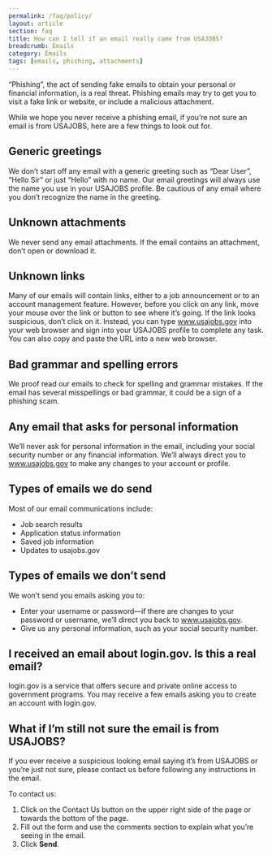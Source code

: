 ```yaml
---
permalink: /faq/policy/
layout: article
section: faq
title: How can I tell if an email really came from USAJOBS?
breadcrumb: Emails
category: Emails
tags: [emails, phishing, attachments]
---
```


“Phishing”, the act of sending fake emails to obtain your personal or financial information, is a real threat. Phishing emails may try to get you to visit a fake link or website, or include a malicious attachment.

While we hope you never receive a phishing email, if you’re not sure an email is from USAJOBS, here are a few things to look out for.

## Generic greetings

We don’t start off any email with a generic greeting such as “Dear User”, “Hello Sir” or just “Hello” with no name. Our email greetings will always use the name you use in your USAJOBS profile. Be cautious of any email where you don’t recognize the
name in the greeting.

## Unknown attachments

We never send any email attachments. If the email contains an attachment, don’t open or download it.

## Unknown links

Many of our emails will contain links, either to a job announcement or to an account management feature. However, before you click on any link, move your mouse over the link or button to see where it’s going. If the link looks suspicious, don’t
click on it. Instead, you can type www.usajobs.gov into your web browser and sign into your USAJOBS profile to complete any task. You can also copy and paste the URL into a new web browser.

## Bad grammar and spelling errors

We proof read our emails to check for spelling and grammar mistakes. If the email has several misspellings or bad grammar, it could be a sign of a phishing scam.

## Any email that asks for personal information

We’ll never ask for personal information in the email, including your social security number or any financial information. We’ll always direct you to www.usajobs.gov to make any changes to your account or profile.

## Types of emails we do send

Most of our email communications include:

-   Job search results
-   Application status information
-   Saved job information
-   Updates to usajobs.gov

## Types of emails we don’t send

We won’t send you emails asking you to:

-   Enter your username or password—if there are changes to your password or username, we’ll direct you back to www.usajobs.gov.
-   Give us any personal information, such as your social security number.

## I received an email about login.gov. Is this a real email?

login.gov is a service that offers secure and private online access to government programs. You may receive a few emails asking you to create an account with login.gov.

## What if I’m still not sure the email is from USAJOBS?

If you ever receive a suspicious looking email saying it’s from USAJOBS or you’re just not sure, please contact us before following any instructions in the email.

To contact us:

1.  Click on the Contact Us button on the upper right side of the page or towards the bottom of the page.
2.  Fill out the form and use the comments section to explain what you’re seeing in the email.
3.  Click **Send**.
